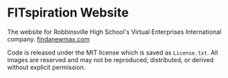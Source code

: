 # FITspiration Website

The website for Robbinsville High School's Virtual Enterprises International company. [findanewmax.com][FITspiration Website]

Code is released under the MIT license which is saved as `License.txt`. All images are reserved and may not be reproduced, distributed, or derived without explicit permission.

[FITspiration Website]:https://www.findanewmax.com/
